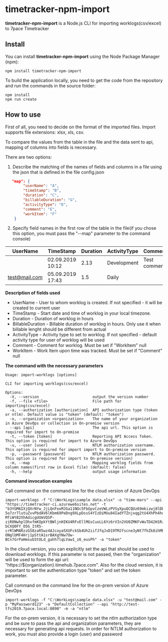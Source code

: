 # timetracker-npm-import

__timetracker-npm-import__ is a Node.js CLI for importing worklogs(csv/excel) to 7pace Timetracker

## Install

You can install __timetracker-npm-import__ using the Node Package Manager (npm):

    npm install timetracker-npm-import

To build the application locally, you need to get the code from the repository and run the commands in the source folder:

    npm install
	npm run create

## How to use

First of all, you need to decide on the format of the imported files. Import supports file extensions: xlsx, xls, csv.

To compare the values from the table in the file and the data sent to api, mapping of columns into fields is necessary.

There are two options:
1. Describe the matching of the names of fields and columns in a file using the json that is defined in the file config.json
```json
   "map": {
        "userName": "A",
        "timeStamp": "B", 
        "duration": "C",
        "billableDuration": "G",  
        "activityType": "D", 
        "comment": "E", 
        "workItem": "F"
    }
```
2.  Specify field names in the first row of the table in the file(if you chose this option, you must pass the "--map" parameter to the command console)

| UserName  | TimeStamp  | Duration  | ActivityType  | Comment  | WorkItem  | BillableDuration  |
| ------------ | ------------ | ------------ | ------------ | ------------ | ------------ | ------------ |
|   | 02.09.2019 10:12  | 2.13  | Development  | Test comment  | 22  | 1.13  |
| test@mail.com  | 05.09.2019 17:43  | 1.5  | Daily  |   | 33  |  1 |

**Description of fields used**

- UserName - User to whom worklog is created. If not specified - it will be created to current user
- TimeStamp - Start date and time of worklog in your local timezone.
- Duration - Duration of worklog in hours
- BillableDuration - Billable duration of worklog in hours. Only use it when billable lenght should be different from actual
- ActivityType - Activity type to set to worklog. If not specified - default activity type for user of worklog will be used
- Comment - Comment for worklog. Must be set if "WorkItem" null
- WorkItem - Work Item upon time was tracked. Must be set if "Comment" null

**The command with the necessary parameters**
```console
Usage: import-worklogs [options]

CLI for importing worklogs(csv/excel)

Options:
  -V, --version                        output the version number
  -f, --file <file>                    File path for importing(csv/excel)
  -a, --authorization [authorization]  API authorization type (token or ntlm). Default value is "token" (default: "token")
  -o, --organization <organization>    The name of your organization in Azure DevOps or collection in On-premise version
  --api [api]                          The api url. This option is required for import to On-premise
  -t, --token [token]                  Reporting API Access Token. This option is required for import to Azure DevOps
  -u, --user [user]                    NTLM authorization username. This option is required for import import to On-premise version
  -p, --password [password]            NTLM authorization password. This option is required for import to On-premise version)
  -m, --map                            Mapping worklog fields from column names(first row in Excel file) (default: false)
  -h, --help                           output usage information
```

**Command invocation examples**

Call command on the command line for the cloud version of Azure DevOps

```console
import-worklogs -f "C:\WorkLogs\sample data.xlsx" -o "time-mars" --api "https://timetracker-ci.azurewebsites.net" -t "b3YGM6IXjQXrNYw_JjLQnFoxMJGa11NOc5FbGpvCzeVWLzPVSyXpuQCQUz69mkizwj8lDbYjA8vW3zFjjd-5o7zr7lutuZvvPbdAV6lKbm69PeDng9XLpDssS4YIzDiMUu84IadYTZnjxqg2tU4XhPh4hdUJyfF-MfiWtB2XhAdicgUUmVQSP-ziR0NwhplDhxfmKOpkYtBWljnHIKU4RFvEllMGsCuoLL6Yz6rVIn2VU0ZMKFvWuTD42H1RzeC4iFoTC-bCXQ0FY_O5G_ItR5-crRlWMARzzGS8zaR5wz4AJcoya5XUFckSb4Uh2iifJfqJxD19TMJfscne3yNt7fhZk8ihMb0rAtCyUhMh-ONglbMF4Hrj1pSttA1srBAXgYNw7Ow-BCn7GrPaHmsuU3tOLd_gahh7lqLVaw1_z6_eusPh" -a "token"
```
In the cloud version, you can explicitly set the api that should be used to download worklogs. If this parameter is not passed, then the "organization" will be used to form the api url: "https://${organization}.timehub.7pace.com". Also for the cloud version, it is important to set the authentication type "token" and set the token parameter.

Call command on the command line for the on-prem version of Azure DevOps

```console
import-worklogs -f "C:\WorkLogs\sample data.xlsx" -u "test@mail.com" -p "MyPassword123" -o "DefaultCollection" --api "http://test-tfs2019.7pace.local:8090" -m -a "ntlm"
```
For the on-prem version, it is necessary to set the ntlm authorization type and be sure to pass the api and organization parameters, they are necessary for generating api requests. In order for NTLM authorization to work, you must also provide a login (user) and password